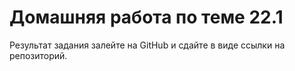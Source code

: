 # Домашняя работа по теме 22.1  
Результат задания залейте на GitHub и сдайте в виде ссылки на репозиторий.
